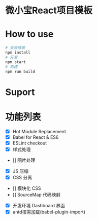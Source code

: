# 微小宝React项目模板

# How to use

```bash
# 安装依赖
npm install
# 开发
npm start
# 构建
npm run build
```

# Suport

# 功能列表

- [x] Hot Module Replacement
- [x] Babel for React & ES6
- [x] ESLint checkout
- [x] 样式处理
- [] 图片处理
- [x] JS 压缩
- [x] CSS 分离
- [] 模块化 CSS
- [] SourceMap 代码映射
- [x] 开发环境 Dashboard 界面
- [x] antd按需加载(babel-plugin-import)
